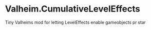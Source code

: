 # Valheim.CumulativeLevelEffects
Tiny Valheims mod for letting LevelEffects enable gameobjects pr star
